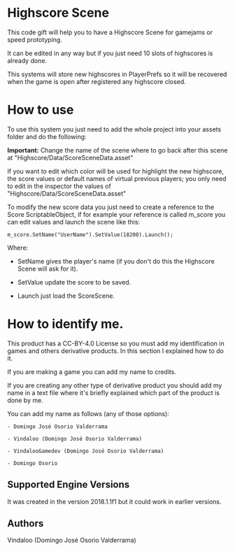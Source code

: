 # Highscore Scene

  This code gift will help you to have a Highscore Scene for gamejams or speed prototyping.
  
  It can be edited in any way but if you just need 10 slots of highscores is already done.
  
  This systems will store new highscores in PlayerPrefs so it will be recovered when the game is open after registered any highscore closed.
  

# How to use

  To use this system you just need to add the whole project into your assets folder and do the following:
  
  **Important:** Change the name of the scene where to go back after this scene at "Highscore/Data/ScoreSceneData.asset"
  
  If you want to edit which color will be used for highlight the new highscore, the score values or default names of virtual previous players; you only need to edit in the inspector the values of "Highscore/Data/ScoreSceneData.asset"
  
  To modify the new score data you just need to create a reference to the Score ScriptableObject, if for example your reference is called m_score you can edit values and launch the scene like this:
  
    m_score.SetName("UserName").SetValue(18200).Launch();
    
  Where: 
  
   - SetName gives the player's name (if you don't do this the Highscore Scene will ask for it).
   
   - SetValue update the score to be saved.
   
   - Launch just load the ScoreScene.
   
# How to identify me.

   This product has a CC-BY-4.0 License so you must add my identification in games and others derivative products. In this section I explained how to do it.
   
   If you are making a game you can add my name to credits.
   
   If you are creating any other type of derivative product you should add my name in a text file where it's briefly explained which part of the product is done by me.
   
   You can add my name as follows (any of those options):
     
	- Domingo José Osorio Valderrama
	 
	- Vindaloo (Domingo José Osorio Valderrama)
	 
	- VindalooGamedev (Domingo José Osorio Valderrama)
	 
	- Domingo Osorio

## Supported Engine Versions

It was created in the version 2018.1.1f1 but it could work in earlier versions.

## Authors

Vindaloo (Domingo José Osorio Valderrama)
